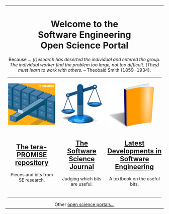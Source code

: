 <center>
    <table width=640>
        <tr>
            <td colspan=3 align=center valign=top>
                <h1>
                    Welcome to the<br>
                    Software Engineering<br>
                    Open Science Portal
                </h1>
                <p> 
                    Because ... <em>(r)esearch has deserted the individual and entered the group. The individual worker find the problem too large, not too difficult. (They) must learn to work with others.</em> – Theobald Smith (1859-1934).
                </p>
                <hr>
            </td>
        </tr>
        <tr>
            <td align=center width=230 valign=top>
                <a href="repo"><img  width=150 src="img/files.png"></a>
            </td>
            <td align=center width=200 valign=top>
                <a href="ssj/about">
                <img width=140 src="img/scales300.jpg"></a>
            </td>
            <td  width=210 valign=top>
                <a href="book">
                <img width=150 src="img/notepad.png"></a>
            </td>
        </tr>
        <tr>
            <td align=center>
                <a href="repo">
                    <h2>The tera-PROMISE<br>repository</h2>
                </a>
                <p>Pieces and bits from SE research.</p>
            </td>
            <td align=center>
                <a href="ssj">
                    <h2>The Software<br>Science Journal</h2>
                </a>
                <p>Judging which bits are useful.</p></h2>
            </td>
            <td align=center>
                <a href="book">
                    <h2>Latest Developments in <br>Software Engineering</h2>
                </a>
                <p>A textbook on the useful bits.</p>
            </td>
        </tr>
        <tr>
            <td align=center colspan=3>
                <hr>
                Other
                <a href="other">open science portals...</a>
            </td>
        </tr>
    </table>
</center>